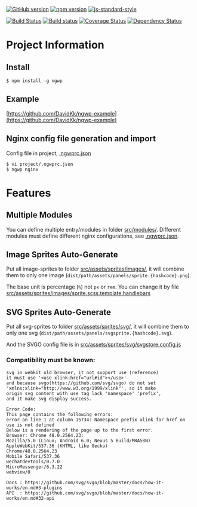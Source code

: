 [![GitHub version](https://badge.fury.io/gh/DavidKk%2Fngwp.svg)](https://badge.fury.io/gh/DavidKk%2Fngwp)
[![npm version](https://badge.fury.io/js/ngwp.svg)](https://badge.fury.io/js/ngwp)
[![js-standard-style](https://img.shields.io/badge/code%20style-standard-brightgreen.svg)](http://standardjs.com)

[![Build Status](https://travis-ci.org/DavidKk/ngwp.svg?branch=master)](https://travis-ci.org/DavidKk/ngwp)
[![Build status](https://ci.appveyor.com/api/projects/status/p76hetxe0us38axx?svg=true)](https://ci.appveyor.com/project/DavidKk/ngwp)
[![Coverage Status](https://coveralls.io/repos/github/DavidKk/ngwp/badge.svg?branch=master)](https://coveralls.io/github/DavidKk/ngwp?branch=master)
[![Dependency Status](https://dependencyci.com/github/DavidKk/ngwp/badge)](https://dependencyci.com/github/DavidKk/ngwp)


# Project Information

## Install

```
$ npm install -g ngwp
```


## Example

[https://github.com/DavidKk/ngwp-example](https://github.com/DavidKk/ngwp-example)


## Nginx config file generation and import

Config file in project, [.ngwprc.json](https://github.com/DavidKk/ngwp-example/blob/master/.ngwprc.json)

```
$ vi project/.ngwprc.json
$ ngwp nginx
```

# Features

## Multiple Modules

You can define multiple entry/modules in folder [src/modules/](https://github.com/DavidKk/ngwp-example/tree/master/src/modules). Different modules must define different nginx configurations, see [.ngwprc.json](https://github.com/DavidKk/ngwp-example/blob/master/.ngwprc.json).


## Image Sprites Auto-Generate

Put all image-sprites to folder [src/assets/sprites/images/](https://github.com/DavidKk/ngwp-example/tree/master/src/assets/sprites/images), it will combine them to only one image (`dist/path/assets/panels/sprite.{hashcode}.png`).

The base unit is percentage (`%`) not `px` or `rem`. You can change it by file [src/assets/sprites/images/sprite.scss.template.handlebars](https://github.com/DavidKk/ngwp-example/blob/master/src/assets/sprites/images/sprite.scss.template.handlebars)


## SVG Sprites Auto-Generate

Put all svg-sprites to folder [src/assets/sprites/svg/](https://github.com/DavidKk/ngwp-example/tree/master/src/assets/sprites/svg), it will combine them to only one svg (`dist/path/assets/panels/svgsprite.{hashcode}.svg`).

And the SVGO config file is in [src/assets/sprites/svg/svgstore.config.js](https://github.com/DavidKk/ngwp-example/blob/master/src/assets/sprites/svg/svgstore.config.js)

### Compatibility must be known:

```
svg in webkit old browser, it not support use (reference)
it must use '<use xlink:href="url#id"></use>'
and because svgo(https://github.com/svg/svgo) do not set
'xmlns:xlink="http://www.w3.org/1999/xlink"', so it make
origin svg content with use tag lack 'namespace' 'prefix',
and it make svg display success.

Error Code:
This page contains the following errors:
error on line 1 at column 15734: Namespace prefix xlink for href on use is not defined
Below is a rendering of the page up to the first error.
Browser: Chrome 48.0.2564.23:
Mozilla/5.0 (Linux; Android 6.0; Nexus 5 Build/MRA58N)
AppleWebKit/537.36 (KHTML, like Gecko)
Chrome/48.0.2564.23
Mobile Safari/537.36
wechatdevtools/0.7.0
MicroMessenger/6.3.22
webview/0

Docs : https://github.com/svg/svgo/blob/master/docs/how-it-works/en.md#3-plugins
API  : https://github.com/svg/svgo/blob/master/docs/how-it-works/en.md#32-api
```
